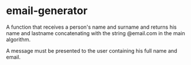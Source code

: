 # email-generator

A function that receives a person's name and surname and returns his name and lastname concatenating with the string @email.com in the main algorithm.

A message must be presented to the user containing his full name and email.
